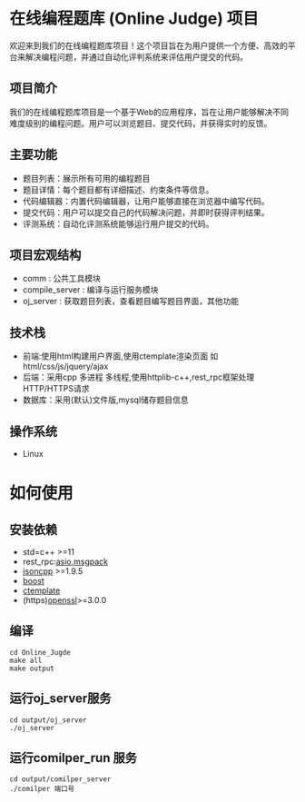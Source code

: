 # 在线编程题库 (Online Judge) 项目
欢迎来到我们的在线编程题库项目！这个项目旨在为用户提供一个方便、高效的平台来解决编程问题，并通过自动化评判系统来评估用户提交的代码。

## 项目简介
我们的在线编程题库项目是一个基于Web的应用程序，旨在让用户能够解决不同难度级别的编程问题。用户可以浏览题目、提交代码，并获得实时的反馈。

## 主要功能
- 题目列表：展示所有可用的编程题目
- 题目详情：每个题目都有详细描述、约束条件等信息。
- 代码编辑器：内置代码编辑器，让用户能够直接在浏览器中编写代码。
- 提交代码：用户可以提交自己的代码解决问题，并即时获得评判结果。
- 评测系统：自动化评测系统能够运行用户提交的代码。

## 项目宏观结构
- comm : 公共工具模块
- compile_server : 编译与运行服务模块
- oj_server : 获取题目列表，查看题目编写题目界面，其他功能


## 技术栈
- 前端:使用html构建用户界面,使用ctemplate渲染页面 如 html/css/js/jquery/ajax
- 后端：采用cpp 多进程 多线程,使用httplib-c++,rest_rpc框架处理HTTP/HTTPS请求
- 数据库：采用(默认)文件版,mysql储存题目信息

## 操作系统
- Linux


# 如何使用

## 安装依赖
- std=c++ >=11
- rest_rpc:[asio](https://github.com/chriskohlhoff/asio),[msgpack](https://github.com/msgpack)
- [jsoncpp](https://github.com/open-source-parsers/jsoncpp) >=1.9.5
- [boost](https://www.boost.org/)
- [ctemplate](https://github.com/OlafvdSpek/ctemplate)
- (https)[openssl](https://github.com/openssl/openssl)>=3.0.0


## 编译
    cd Online_Jugde 
    make all
    make output

## 运行oj_server服务
    cd output/oj_server
    ./oj_server

## 运行comilper_run 服务
    cd output/comilper_server
    ./comilper 端口号